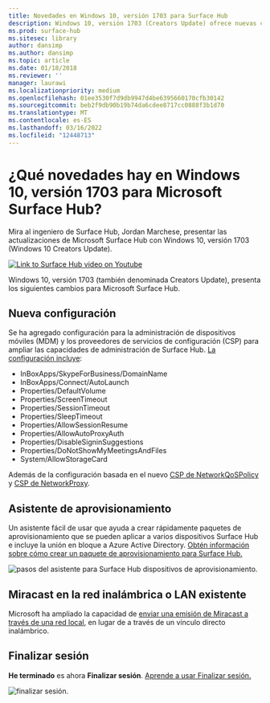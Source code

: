 ```yaml
---
title: Novedades en Windows 10, versión 1703 para Surface Hub
description: Windows 10, versión 1703 (Creators Update) ofrece nuevas características a Microsoft Surface Hub.
ms.prod: surface-hub
ms.sitesec: library
author: dansimp
ms.author: dansimp
ms.topic: article
ms.date: 01/18/2018
ms.reviewer: ''
manager: laurawi
ms.localizationpriority: medium
ms.openlocfilehash: 01ee3530f7d9db9947d4be6395660170cfb30142
ms.sourcegitcommit: beb2f9db90b19b74da6cdee8717cc0888f3b1d70
ms.translationtype: MT
ms.contentlocale: es-ES
ms.lasthandoff: 03/16/2022
ms.locfileid: "12448713"
---
```

# <a name="whats-new-in-windows-10-version-1703-for-microsoft-surface-hub"></a>¿Qué novedades hay en Windows 10, versión 1703 para Microsoft Surface Hub?

Mira al ingeniero de Surface Hub, Jordan Marchese, presentar las actualizaciones de Microsoft Surface Hub con Windows 10, versión 1703 (Windows 10 Creators Update). 

<a href="https://www.youtube.com/watch?v=R8tX10VIgq0" target="_blank"> <img src="images/whats-new-video-thumbnail.png" alt="Link to Surface Hub video on Youtube" /></a>

Windows 10, versión 1703 (también denominada Creators Update), presenta los siguientes cambios para Microsoft Surface Hub.

## <a name="new-settings"></a>Nueva configuración

Se ha agregado configuración para la administración de dispositivos móviles (MDM) y los proveedores de servicios de configuración (CSP) para ampliar las capacidades de administración de Surface Hub. [La configuración incluye](manage-settings-with-mdm-for-surface-hub.md):

- InBoxApps/SkypeForBusiness/DomainName
- InBoxApps/Connect/AutoLaunch
- Properties/DefaultVolume
- Properties/ScreenTimeout
- Properties/SessionTimeout
- Properties/SleepTimeout
- Properties/AllowSessionResume
- Properties/AllowAutoProxyAuth
- Properties/DisableSigninSuggestions
- Properties/DoNotShowMyMeetingsAndFiles
- System/AllowStorageCard

Además de la configuración basada en el nuevo [CSP de NetworkQoSPolicy](https://msdn.microsoft.com/windows/hardware/commercialize/customize/mdm/networkqospolicy-csp) y [CSP de NetworkProxy](https://msdn.microsoft.com/windows/hardware/commercialize/customize/mdm/networkproxy-csp).
</br>

## <a name="provisioning-wizard"></a>Asistente de aprovisionamiento

Un asistente fácil de usar que ayuda a crear rápidamente paquetes de aprovisionamiento que se pueden aplicar a varios dispositivos Surface Hub e incluye la unión en bloque a Azure Active Directory. [Obtén información sobre cómo crear un paquete de aprovisionamiento para Surface Hub.](provisioning-packages-for-certificates-surface-hub.md)

![pasos del asistente para Surface Hub dispositivos de aprovisionamiento.](images/wcd-wizard.png)
    
## <a name="miracast-on-your-existing-wireless-network-or-lan"></a>Miracast en la red inalámbrica o LAN existente 

Microsoft ha ampliado la capacidad de [enviar una emisión de Miracast a través de una red local](miracast-over-infrastructure.md), en lugar de a través de un vínculo directo inalámbrico. 
    
## <a name="end-session"></a>Finalizar sesión

**He terminado** es ahora **Finalizar sesión**. [Aprende a usar Finalizar sesión.](finishing-your-surface-hub-meeting.md) 

![finalizar sesión.](images/end-session.png)



 

 
